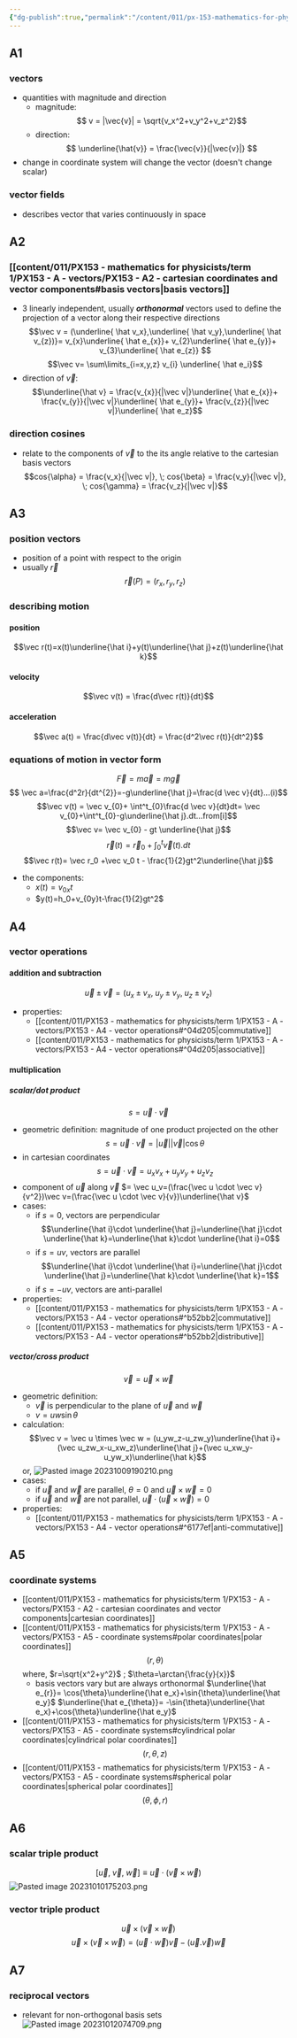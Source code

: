 ```yaml
---
{"dg-publish":true,"permalink":"/content/011/px-153-mathematics-for-physicists/term-1/px-153-a-vectors/px-153-a0/","created":"2024-11-25T10:50:32.000+00:00","updated":"2024-11-26T19:34:24.859+00:00"}
---
```


## A1
### vectors
- quantities with magnitude and direction
	- magnitude: 
$$ v = |\vec{v}| = \sqrt{v_x^2+v_y^2+v_z^2}$$
	- direction: 
$$ \underline{\hat{v}} = \frac{\vec{v}}{|\vec{v}|} $$
- change in coordinate system will change the vector (doesn't change scalar)
### vector fields

- describes vector that varies continuously in space
## A2
### [[content/011/PX153 - mathematics for physicists/term 1/PX153 - A - vectors/PX153 - A2 - cartesian coordinates and vector components#basis vectors\|basis vectors]]
- 3 linearly independent, usually ***orthonormal*** vectors used to define the projection of a vector along their respective directions 
$$\vec v = (\underline{ \hat v_x},\underline{ \hat v_y},\underline{ \hat v_{z})}= v_{x}\underline{ \hat e_{x}}+ v_{2}\underline{ \hat e_{y}}+ v_{3}\underline{ \hat e_{z}} $$
$$\vec v= \sum\limits_{i=x,y,z} v_{i} \underline{ \hat e_i}$$
- direction of $\vec v$: 
$$\underline{\hat v} = \frac{v_{x}}{|\vec v|}\underline{ \hat e_{x}}+ \frac{v_{y}}{|\vec v|}\underline{ \hat e_{y}}+ \frac{v_{z}}{|\vec v|}\underline{ \hat e_z}$$
### direction cosines
- relate to the components of $\vec v$ to the its angle relative to the cartesian basis vectors
$$cos{\alpha} = \frac{v_x}{|\vec v|}, \; cos{\beta} = \frac{v_y}{|\vec v|}, \; cos{\gamma} = \frac{v_z}{|\vec v|}$$
## A3
### position vectors
- position of a point with respect to the origin
- usually $\vec r$
$$\vec r(P)= (r_x,r_y,r_z)$$
### describing motion
#### position
$$\vec r(t)=x(t)\underline{\hat i}+y(t)\underline{\hat j}+z(t)\underline{\hat k}$$
#### velocity
$$\vec v(t) = \frac{d\vec r(t)}{dt}$$
#### acceleration
$$\vec a(t) = \frac{d\vec v(t)}{dt} = \frac{d^2\vec r(t)}{dt^2}$$

### equations of motion in vector form

$$\vec F = m \vec a = m \vec g$$
$$ \vec a=\frac{d^2r}{dt^{2}}=-g\underline{\hat j}=\frac{d \vec v}{dt}...(i)$$
$$\vec v(t) = \vec v_{0}+ \int^t_{0}\frac{d \vec v}{dt}dt= \vec v_{0}+\int^t_{0}-g\underline{\hat j}.dt...from[i]$$
$$\vec v= \vec v_{0} - gt \underline{\hat j}$$
$$\vec r(t) = \vec r_0+\int_0^t\vec v(t).dt $$$$\vec r(t)= \vec r_0 +\vec v_0 t - \frac{1}{2}gt^2\underline{\hat j}$$
- the components:
	- $x(t)=v_{0x}t$
	- $y(t)=h_0+v_{0y}t-\frac{1}{2}gt^2$

## A4
### vector operations
#### addition and subtraction
$$\vec u \pm \vec v = (u_x\pm v_x,\; u_y\pm v_y,\; u_z\pm v_z)$$
- properties:
	- [[content/011/PX153 - mathematics for physicists/term 1/PX153 - A - vectors/PX153 - A4 - vector operations#^04d205\|commutative]]
	- [[content/011/PX153 - mathematics for physicists/term 1/PX153 - A - vectors/PX153 - A4 - vector operations#^04d205\|associative]]
#### multiplication
##### scalar/dot product
$$s =\vec u \cdot \vec v$$
- geometric definition: magnitude of one product projected on the other 
$$s = \vec u \cdot \vec v = |\vec u||\vec v| \cos{\theta}$$
- in cartesian coordinates
$$s = \vec u \cdot \vec v = u_xv_x+u_yv_y+u_zv_z$$
- component of $\vec u$ along $\vec v$ $= \vec u_v=(\frac{\vec u \cdot \vec v}{v^2})\vec v=(\frac{\vec u \cdot \vec v}{v})\underline{\hat v}$
- cases:
	- if $s=0$, vectors are perpendicular 
	$$\underline{\hat i}\cdot \underline{\hat j}=\underline{\hat j}\cdot \underline{\hat k}=\underline{\hat k}\cdot \underline{\hat i}=0$$
	- if $s=uv$, vectors are parallel 
	$$\underline{\hat i}\cdot \underline{\hat i}=\underline{\hat j}\cdot \underline{\hat j}=\underline{\hat k}\cdot \underline{\hat k}=1$$
	- if $s=-uv$, vectors are anti-parallel
- properties:
	- [[content/011/PX153 - mathematics for physicists/term 1/PX153 - A - vectors/PX153 - A4 - vector operations#^b52bb2\|commutative]]
	- [[content/011/PX153 - mathematics for physicists/term 1/PX153 - A - vectors/PX153 - A4 - vector operations#^b52bb2\|distributive]]
##### vector/cross product
$$\vec v = \vec u \times \vec w$$
- geometric definition:
	- $\vec v$ is perpendicular to the plane of $\vec u$ and $\vec w$
	- $v=uw\sin{\theta}$ 
- calculation:
$$\vec v = \vec u \times \vec w = (u_yw_z-u_zw_y)\underline{\hat i}+(\vec u_zw_x-u_xw_z)\underline{\hat j}+(\vec u_xw_y-u_yw_x)\underline{\hat k}$$or,
![Pasted image 20231009190210.png](/img/user/pics/Pasted%20image%2020231009190210.png)
- cases:
	- if $\vec u$ and $\vec w$ are parallel, $\theta = 0$ and $\vec u \times \vec w = 0$
	- if $\vec u$ and $\vec w$ are not parallel, $\vec u \cdot(\vec u \times \vec w) = 0$
- properties:
	- [[content/011/PX153 - mathematics for physicists/term 1/PX153 - A - vectors/PX153 - A4 - vector operations#^6177ef\|anti-commutative]]
## A5
### coordinate systems
- [[content/011/PX153 - mathematics for physicists/term 1/PX153 - A - vectors/PX153 - A2 - cartesian coordinates and vector components\|cartesian coordinates]]
- [[content/011/PX153 - mathematics for physicists/term 1/PX153 - A - vectors/PX153 - A5 - coordinate systems#polar coordinates\|polar coordinates]]
$$(r,\theta)$$
	where, $r=\sqrt{x^2+y^2}$ ; $\theta=\arctan{\frac{y}{x}}$
	- basis vectors vary but are always orthonormal
		$\underline{\hat e_{r}}= \cos{\theta}\underline{\hat e_x}+\sin{\theta}\underline{\hat e_y}$
		$\underline{\hat e_{\theta}}= -\sin{\theta}\underline{\hat e_x}+\cos{\theta}\underline{\hat e_y}$
- [[content/011/PX153 - mathematics for physicists/term 1/PX153 - A - vectors/PX153 - A5 - coordinate systems#cylindrical polar coordinates\|cylindrical polar coordinates]] 
$$(r,\theta,z)$$
- [[content/011/PX153 - mathematics for physicists/term 1/PX153 - A - vectors/PX153 - A5 - coordinate systems#spherical polar coordinates\|spherical polar coordinates]] 
$$(\theta,\phi,r)$$
## A6
### scalar triple product
$$[\vec u, \;\vec v, \;\vec w]\equiv\vec u\cdot(\vec v \times \vec w)$$
![Pasted image 20231010175203.png](/img/user/pics/Pasted%20image%2020231010175203.png)
### vector triple product
$$\vec u \times (\vec v \times \vec w)$$
$$\vec u \times (\vec v \times \vec w) = (\vec u\cdot \vec w)\vec v - (\vec u .\vec v)\vec w$$
## A7
### reciprocal vectors
- relevant for non-orthogonal basis sets
![Pasted image 20231012074709.png](/img/user/pics/Pasted%20image%2020231012074709.png)


